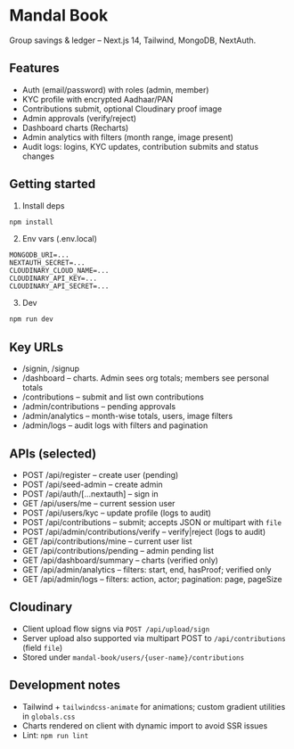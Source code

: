 # Mandal Book

Group savings & ledger – Next.js 14, Tailwind, MongoDB, NextAuth.

## Features
- Auth (email/password) with roles (admin, member)
- KYC profile with encrypted Aadhaar/PAN
- Contributions submit, optional Cloudinary proof image
- Admin approvals (verify/reject)
- Dashboard charts (Recharts)
- Admin analytics with filters (month range, image present)
- Audit logs: logins, KYC updates, contribution submits and status changes

## Getting started
1. Install deps
```bash
npm install
```
2. Env vars (.env.local)
```
MONGODB_URI=...
NEXTAUTH_SECRET=...
CLOUDINARY_CLOUD_NAME=...
CLOUDINARY_API_KEY=...
CLOUDINARY_API_SECRET=...
```
3. Dev
```bash
npm run dev
```

## Key URLs
- /signin, /signup
- /dashboard – charts. Admin sees org totals; members see personal totals
- /contributions – submit and list own contributions
- /admin/contributions – pending approvals
- /admin/analytics – month-wise totals, users, image filters
- /admin/logs – audit logs with filters and pagination

## APIs (selected)
- POST /api/register – create user (pending)
- POST /api/seed-admin – create admin
- POST /api/auth/[...nextauth] – sign in
- GET /api/users/me – current session user
- POST /api/users/kyc – update profile (logs to audit)
- POST /api/contributions – submit; accepts JSON or multipart with `file`
- POST /api/admin/contributions/verify – verify|reject (logs to audit)
- GET /api/contributions/mine – current user list
- GET /api/contributions/pending – admin pending list
- GET /api/dashboard/summary – charts (verified only)
- GET /api/admin/analytics – filters: start, end, hasProof; verified only
- GET /api/admin/logs – filters: action, actor; pagination: page, pageSize

## Cloudinary
- Client upload flow signs via `POST /api/upload/sign`
- Server upload also supported via multipart POST to `/api/contributions` (field `file`)
- Stored under `mandal-book/users/{user-name}/contributions`

## Development notes
- Tailwind + `tailwindcss-animate` for animations; custom gradient utilities in `globals.css`
- Charts rendered on client with dynamic import to avoid SSR issues
- Lint: `npm run lint`
